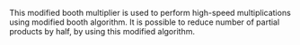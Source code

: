 This modified booth multiplier is used to perform high-speed multiplications using modified booth algorithm. It is
possible to reduce number of partial products by half, by using this modified algorithm.
